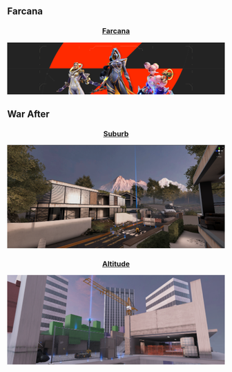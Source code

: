 <h2>Farcana</h2>

<div style="text-align: center;">
<h3><a href="https://www.farcana.com/">Farcana</a></h3>
</div>

<a href="https://www.farcana.com/">
  <img src="/assets/Portfolio/Commercial_work/LINKEDIN_COVER.jpg" alt="Farcana" style="max-width: 100%; height: auto;">
</a>

<h2>War After</h2>

<div style="text-align: center;">
<h3><a href="../data/showcase/WA_Suburb">Suburb</a></h3>
</div>

<a href="../data/showcase/WA_Suburb">
  <img src="/assets/Portfolio/Commercial_work/WA_Suburb/mainsc/2.png" alt="Suburb" style="max-width: 100%; height: auto;">
</a>

<div style="text-align: center;">
<h3><a href="../data/showcase/WA_Altitude">Altitude</a></h3>
</div>

<a href="../data/showcase/WA_Altitude">
  <img src="/assets/Portfolio/Commercial_work/WA_Altitude/SS.png" alt="Altitude" style="max-width: 100%; height: auto;">
</a>
